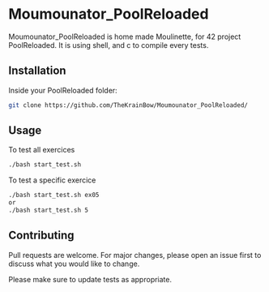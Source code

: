 # Moumounator_PoolReloaded

Moumounator_PoolReloaded is home made Moulinette, for 42 project PoolReloaded.
It is using shell, and c to compile every tests.

## Installation

Inside your PoolReloaded folder:

```bash
git clone https://github.com/TheKrainBow/Moumounator_PoolReloaded/
```

## Usage

To test all exercices
```bash
./bash start_test.sh
```

To test a specific exercice
```bash
./bash start_test.sh ex05
or
./bash start_test.sh 5
```

## Contributing

Pull requests are welcome. For major changes, please open an issue first
to discuss what you would like to change.

Please make sure to update tests as appropriate.